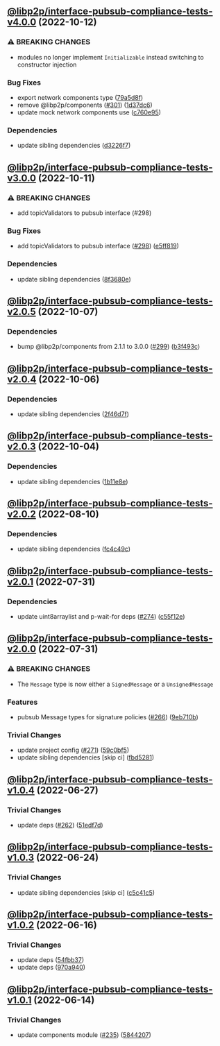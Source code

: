 ## [@libp2p/interface-pubsub-compliance-tests-v4.0.0](https://github.com/libp2p/js-libp2p-interfaces/compare/@libp2p/interface-pubsub-compliance-tests-v3.0.0...@libp2p/interface-pubsub-compliance-tests-v4.0.0) (2022-10-12)


### ⚠ BREAKING CHANGES

* modules no longer implement `Initializable` instead switching to constructor injection

### Bug Fixes

* export network components type ([79a5d8f](https://github.com/libp2p/js-libp2p-interfaces/commit/79a5d8fc57ae47274ff9ad9c3969c5898f07eb1d))
* remove @libp2p/components ([#301](https://github.com/libp2p/js-libp2p-interfaces/issues/301)) ([1d37dc6](https://github.com/libp2p/js-libp2p-interfaces/commit/1d37dc6d3197838a71895d5769ad8bba6eb38fd3))
* update mock network components use ([c760e95](https://github.com/libp2p/js-libp2p-interfaces/commit/c760e95f07b6199f08adb20c1e3a4265649fdda0))


### Dependencies

* update sibling dependencies ([d3226f7](https://github.com/libp2p/js-libp2p-interfaces/commit/d3226f7383de85cae2b4771c22eea22c4bb5bbeb))

## [@libp2p/interface-pubsub-compliance-tests-v3.0.0](https://github.com/libp2p/js-libp2p-interfaces/compare/@libp2p/interface-pubsub-compliance-tests-v2.0.5...@libp2p/interface-pubsub-compliance-tests-v3.0.0) (2022-10-11)


### ⚠ BREAKING CHANGES

* add topicValidators to pubsub interface (#298)

### Bug Fixes

* add topicValidators to pubsub interface ([#298](https://github.com/libp2p/js-libp2p-interfaces/issues/298)) ([e5ff819](https://github.com/libp2p/js-libp2p-interfaces/commit/e5ff819c6dd235b2ea9ea5133457b384c4411cf3))


### Dependencies

* update sibling dependencies ([8f3680e](https://github.com/libp2p/js-libp2p-interfaces/commit/8f3680e2d87e424936dfe7128b859795f0327d9a))

## [@libp2p/interface-pubsub-compliance-tests-v2.0.5](https://github.com/libp2p/js-libp2p-interfaces/compare/@libp2p/interface-pubsub-compliance-tests-v2.0.4...@libp2p/interface-pubsub-compliance-tests-v2.0.5) (2022-10-07)


### Dependencies

* bump @libp2p/components from 2.1.1 to 3.0.0 ([#299](https://github.com/libp2p/js-libp2p-interfaces/issues/299)) ([b3f493c](https://github.com/libp2p/js-libp2p-interfaces/commit/b3f493c5e260f697f66de54b56379d036ca3db59))

## [@libp2p/interface-pubsub-compliance-tests-v2.0.4](https://github.com/libp2p/js-libp2p-interfaces/compare/@libp2p/interface-pubsub-compliance-tests-v2.0.3...@libp2p/interface-pubsub-compliance-tests-v2.0.4) (2022-10-06)


### Dependencies

* update sibling dependencies ([2f46d7f](https://github.com/libp2p/js-libp2p-interfaces/commit/2f46d7ff4189c29a63bac93b0b5b73de0a75922f))

## [@libp2p/interface-pubsub-compliance-tests-v2.0.3](https://github.com/libp2p/js-libp2p-interfaces/compare/@libp2p/interface-pubsub-compliance-tests-v2.0.2...@libp2p/interface-pubsub-compliance-tests-v2.0.3) (2022-10-04)


### Dependencies

* update sibling dependencies ([1b11e8e](https://github.com/libp2p/js-libp2p-interfaces/commit/1b11e8e9cc2ea1d4d26233f9c11a57e185ea23ed))

## [@libp2p/interface-pubsub-compliance-tests-v2.0.2](https://github.com/libp2p/js-libp2p-interfaces/compare/@libp2p/interface-pubsub-compliance-tests-v2.0.1...@libp2p/interface-pubsub-compliance-tests-v2.0.2) (2022-08-10)


### Dependencies

* update sibling dependencies ([fc4c49c](https://github.com/libp2p/js-libp2p-interfaces/commit/fc4c49c22334b9f2059b08e13ba94f3e8938482e))

## [@libp2p/interface-pubsub-compliance-tests-v2.0.1](https://github.com/libp2p/js-libp2p-interfaces/compare/@libp2p/interface-pubsub-compliance-tests-v2.0.0...@libp2p/interface-pubsub-compliance-tests-v2.0.1) (2022-07-31)


### Dependencies

* update uint8arraylist and p-wait-for deps ([#274](https://github.com/libp2p/js-libp2p-interfaces/issues/274)) ([c55f12e](https://github.com/libp2p/js-libp2p-interfaces/commit/c55f12e47be0a10e41709b0d6a60dd8bc1209ee5))

## [@libp2p/interface-pubsub-compliance-tests-v2.0.0](https://github.com/libp2p/js-libp2p-interfaces/compare/@libp2p/interface-pubsub-compliance-tests-v1.0.4...@libp2p/interface-pubsub-compliance-tests-v2.0.0) (2022-07-31)


### ⚠ BREAKING CHANGES

* The `Message` type is now either a `SignedMessage`
or a `UnsignedMessage`

### Features

* pubsub Message types for signature policies ([#266](https://github.com/libp2p/js-libp2p-interfaces/issues/266)) ([9eb710b](https://github.com/libp2p/js-libp2p-interfaces/commit/9eb710bcbdb0aef95c7a8613e00065a3b7c7f887))


### Trivial Changes

* update project config ([#271](https://github.com/libp2p/js-libp2p-interfaces/issues/271)) ([59c0bf5](https://github.com/libp2p/js-libp2p-interfaces/commit/59c0bf5e0b05496fca2e4902632b61bb41fad9e9))
* update sibling dependencies [skip ci] ([fbd5281](https://github.com/libp2p/js-libp2p-interfaces/commit/fbd52811b1d074df0755a3ee10c33a99ccc86842))

## [@libp2p/interface-pubsub-compliance-tests-v1.0.4](https://github.com/libp2p/js-libp2p-interfaces/compare/@libp2p/interface-pubsub-compliance-tests-v1.0.3...@libp2p/interface-pubsub-compliance-tests-v1.0.4) (2022-06-27)


### Trivial Changes

* update deps ([#262](https://github.com/libp2p/js-libp2p-interfaces/issues/262)) ([51edf7d](https://github.com/libp2p/js-libp2p-interfaces/commit/51edf7d9b3765a6f75c915b1483ea345d0133a41))

## [@libp2p/interface-pubsub-compliance-tests-v1.0.3](https://github.com/libp2p/js-libp2p-interfaces/compare/@libp2p/interface-pubsub-compliance-tests-v1.0.2...@libp2p/interface-pubsub-compliance-tests-v1.0.3) (2022-06-24)


### Trivial Changes

* update sibling dependencies [skip ci] ([c5c41c5](https://github.com/libp2p/js-libp2p-interfaces/commit/c5c41c521cf970addc1840d8519cdaa542a0db16))

## [@libp2p/interface-pubsub-compliance-tests-v1.0.2](https://github.com/libp2p/js-libp2p-interfaces/compare/@libp2p/interface-pubsub-compliance-tests-v1.0.1...@libp2p/interface-pubsub-compliance-tests-v1.0.2) (2022-06-16)


### Trivial Changes

* update deps ([54fbb37](https://github.com/libp2p/js-libp2p-interfaces/commit/54fbb37c8644a3fd6833c12550a57bf1a9292902))
* update deps ([970a940](https://github.com/libp2p/js-libp2p-interfaces/commit/970a940a2f65b946936a53febdc52527baefbd34))

## [@libp2p/interface-pubsub-compliance-tests-v1.0.1](https://github.com/libp2p/js-libp2p-interfaces/compare/@libp2p/interface-pubsub-compliance-tests-v1.0.0...@libp2p/interface-pubsub-compliance-tests-v1.0.1) (2022-06-14)


### Trivial Changes

* update components module ([#235](https://github.com/libp2p/js-libp2p-interfaces/issues/235)) ([5844207](https://github.com/libp2p/js-libp2p-interfaces/commit/58442070af59aa852c83ec3aecdbd1d2c646b018))

